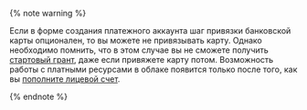 {% note warning %}

Если в форме создания платежного аккаунта шаг привязки банковской карты опционален, то вы можете не привязывать карту. Однако необходимо помнить, что в этом случае вы не сможете получить [стартовый грант](../../billing/concepts/bonus-account.md), даже если привяжете карту потом. Возможность работы с платными ресурсами в облаке появится только после того, как вы [пополните лицевой счет](../../billing/operations/pay-the-bill.md).

{% endnote %}

